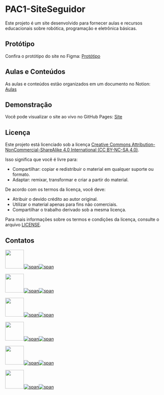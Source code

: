 # PAC1-SiteSeguidor

Este projeto é um site desenvolvido para fornecer aulas e recursos educacionais sobre robótica, programação e eletrônica básicas.

## Protótipo

Confira o protótipo do site no Figma: [Protótipo](inserir-link-do-figma-aqui)

## Aulas e Conteúdos

As aulas e conteúdos estão organizados em um documento no Notion: [Aulas](inserir-link-do-notion-aqui)

## Demonstração

Você pode visualizar o site ao vivo no GitHub Pages: [Site](https://victorrochar.github.io/PAC1-SiteSeguidor/)

## Licença

Este projeto está licenciado sob a licença [Creative Commons Attribution-NonCommercial-ShareAlike 4.0 International (CC BY-NC-SA 4.0)](https://creativecommons.org/licenses/by-nc-sa/4.0/).

Isso significa que você é livre para:

- Compartilhar: copiar e redistribuir o material em qualquer suporte ou formato.
- Adaptar: remixar, transformar e criar a partir do material.

De acordo com os termos da licença, você deve:

- Atribuir o devido crédito ao autor original.
- Utilizar o material apenas para fins não comerciais.
- Compartilhar o trabalho derivado sob a mesma licença.

Para mais informações sobre os termos e condições da licença, consulte o arquivo [LICENSE](https://creativecommons.org/licenses/by-nc-sa/4.0/legalcode).


## Contatos

[<img src="https://avatars.githubusercontent.com/u/97479966" width="60"/>![span](https://placehold.co/10x60/FFA500/FFA500.png)![span](https://placehold.co/220x60/000000/FFFFFF/png?text=Victor%20Rocha)](https://victorrochar.github.io)

[<img src="https://avatars.githubusercontent.com/u/86015415" width="60"/>![span](https://placehold.co/10x60/007f3f/007f3f.png)![span](https://placehold.co/220x60/000000/FFFFFF/png?text=Leonardo%20Sakaguti)](https://leosakaguti.github.io)

[<img src="https://avatars.githubusercontent.com/u/61090154" width="60"/>![span](https://placehold.co/10x60/FF0000/FF0000.png)![span](https://placehold.co/220x60/000000/FFFFFF/png?text=Arthur%20Hassuma)](https://arthurhassuma.github.io)

[<img src="https://avatars.githubusercontent.com/u/128716535" width="60"/>![span](https://placehold.co/10x60/800080/800080.png)![span](https://placehold.co/220x60/000000/FFFFFF/png?text=André%20Specht)](https://andreespecht.github.io)

[<img src="https://avatars.githubusercontent.com/u/135883850" width="60"/>![span](https://placehold.co/10x60/0000FF/0000FF.png)![span](https://placehold.co/220x60/000000/FFFFFF/png?text=Pablo%20Schüller)](https://pablitodogremio.github.io)

[<img src="https://avatars.githubusercontent.com/u/127154329" width="60"/>![span](https://placehold.co/10x60/FFFF00/FFFF00.png)![span](https://placehold.co/220x60/000000/FFFFFF/png?text=Nicolas%20Kasteller)](https://nicolaskasteller.github.io)
